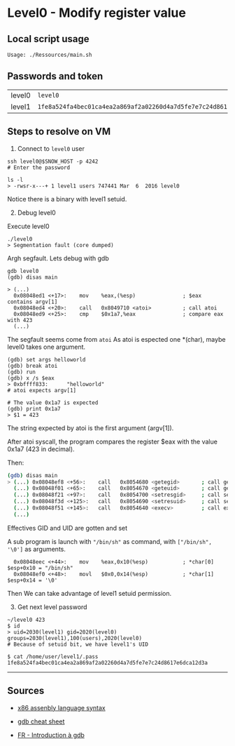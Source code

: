 # Level0 - Modify register value

## Local script usage

```shell
Usage: ./Ressources/main.sh
```

## Passwords and token

|        |                                                                    |
| ------ | ------------------------------------------------------------------ |
| level0 | `level0`                                                           |
| level1 | `1fe8a524fa4bec01ca4ea2a869af2a02260d4a7d5fe7e7c24d8617e6dca12d3a` |

## Steps to resolve on VM

1. Connect to `level0` user

```shell
ssh level0@$SNOW_HOST -p 4242
# Enter the password

ls -l
> -rwsr-x---+ 1 level1 users 747441 Mar  6  2016 level0
```

Notice there is a binary with level1 setuid.

2. Debug level0

Execute level0

```shell
./level0
> Segmentation fault (core dumped)
```

Argh segfault. Lets debug with gdb

```shell
gdb level0
(gdb) disas main

> (...)
  0x08048ed1 <+17>:    mov    %eax,(%esp)               ; $eax contains argv[1]
  0x08048ed4 <+20>:    call   0x8049710 <atoi>          ; call atoi
  0x08048ed9 <+25>:    cmp    $0x1a7,%eax               ; compare eax with 423
  (...)
```

The segfault seems come from `atoi`
As atoi is espected one \*(char), maybe level0 takes one argument.

```shell
(gdb) set args helloworld
(gdb) break atoi
(gdb) run
(gdb) x /s $eax
> 0xbffff833:      "helloworld"
# atoi expects argv[1]

# The value 0x1a7 is expected
(gdb) print 0x1a7
> $1 = 423
```

The string expected by atoi is the first argument (argv[1]).

After atoi syscall, the program compares the register \$eax with the value 0x1a7 (423 in decimal).

Then:

```bash
(gdb) disas main
> (...) 0x08048ef8 <+56>:    call   0x8054680 <getegid>       ; call getegid
  (...) 0x08048f01 <+65>:    call   0x8054670 <geteuid>       ; call geteuid
  (...) 0x08048f21 <+97>:    call   0x8054700 <setresgid>     ; call setresgid
  (...) 0x08048f3d <+125>:   call   0x8054690 <setresuid>     ; call setresuid
  (...) 0x08048f51 <+145>:   call   0x8054640 <execv>         ; call execv
  (...)
```

Effectives GID and UID are gotten and set

A sub program is launch with `"/bin/sh"` as command, with `["/bin/sh", '\0']` as arguments.

```gdb
  0x08048eec <+44>:    mov    %eax,0x10(%esp)           ; *char[0]    $esp+0x10 = "/bin/sh"
  0x08048ef0 <+48>:    movl   $0x0,0x14(%esp)           ; *char[1]    $esp+0x14 = '\0'
```

Then We can take advantage of level1 setuid permission.

3. Get next level password

```shell
~/level0 423
$ id
> uid=2030(level1) gid=2020(level0) groups=2030(level1),100(users),2020(level0)
# Because of setuid bit, we have level1's UID

$ cat /home/user/level1/.pass
1fe8a524fa4bec01ca4ea2a869af2a02260d4a7d5fe7e7c24d8617e6dca12d3a
```

---

## Sources

- [x86 assenbly language syntax](https://en.wikipedia.org/wiki/X86_assembly_language#Syntax)
- [gdb cheat sheet](https://darkdust.net/files/GDB%20Cheat%20Sheet.pdf)

- [FR - Introduction à gdb](https://beta.hackndo.com/introduction-a-gdb/)
